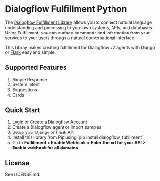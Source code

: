 # Dialogflow Fulfillment Python


The <a href="">Dialogflow Fulfillment Library</a> allows you to connect natural language understanding and processing to your own systems, APIs, and databases. Using Fulfillment, you can surface commands and information from your services to your users through a natural conversational interface.

This Libray makes creating fulfillment for Dialogflow v2 agents with <a href="">Django</a> or <a href="">Flask</a> easy and simple.

## Supported Features
<ol>
    <li>Simple Response</li>
    <li>System Intent</li>
    <li>Suggestions</li>
    <li>Cards</li>
</ol>

## Quick Start
<ol>
    <li><a href="https://console.dialogflow.com/api-client/#/login">Login or Create a Dialogflow Account</a></li>
    <li>Create a Dialogflow agent or import samples</li>
    <li>Setup your Django or Flask API</a>
    <li>Install this library from Pip using `pip install dialogflow_fulfillment` </li>
    <li>Go to <b>Fulfillment > Enable Webhook > Enter the url for your API > Enable webhook for all domains</b> </li>
</ol>

## License
See LICENSE.md.